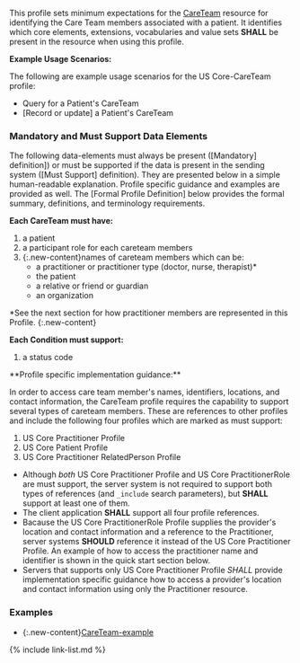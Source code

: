 
This profile sets minimum expectations for the [CareTeam] resource for identifying the Care Team members associated with a patient. It identifies which core elements, extensions, vocabularies and value sets **SHALL** be present in the resource when using this profile.

**Example Usage Scenarios:**

The following are example usage scenarios for the US Core-CareTeam profile:

-   Query for a Patient's CareTeam
-   [Record or update] a Patient's CareTeam


### Mandatory and Must Support Data Elements


The following data-elements must always be present ([Mandatory] definition]) or must be supported if the data is present in the sending system ([Must Support] definition). They are presented below in a simple human-readable explanation.  Profile specific guidance and examples are provided as well.  The [Formal Profile Definition] below provides the  formal summary, definitions, and  terminology requirements.  

**Each CareTeam must have:**

1.  a patient
1.  a participant role for each careteam members
1.  {:.new-content}names of careteam members which can be:
    -   a practitioner or practitioner type (doctor, nurse, therapist)*
    -   the patient
    -   a relative or friend or guardian
    -   an organization

*See the next section for how practitioner members are represented in this Profile.
{:.new-content}

**Each Condition must support:**

1.  a status code

<div markdown="1" class="new-content">
**Profile specific implementation guidance:**

In order to access care team member's names, identifiers, locations, and contact information, the CareTeam profile requires the capability to support several types of careteam members. These are references to other profiles and include the following four profiles which are marked as must support:
  1. US Core Practitioner Profile
  1. US Core Patient Profile
  1. US Core Practitioner RelatedPerson Profile

  * Although *both* US Core Practitioner Profile and US Core PractitionerRole are must support, the server system is not required to support both types of references (and `_include` search parameters), but **SHALL** support at least one of them.
  * The client application **SHALL** support all four profile references.
  * Bacause the US Core PractitionerRole Profile supplies the provider's location and contact information and a reference to the Practitioner, server systems **SHOULD** reference it instead of the US Core Practitioner Profile. An example of how to access the practitioner name and identifier is shown in the quick start section below.
  * Servers that supports only US Core Practitioner Profile *SHALL* provide implementation specific guidance how to access a provider's location and contact information using only the Practitioner resource.
</div>

### Examples

- {:.new-content}[CareTeam-example](CareTeam-example.html)


[CareTeam]:  {{site.data.fhir.path}}careteam.html

{% include link-list.md %}
